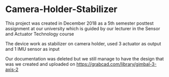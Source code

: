 # Camera-Holder-Stabilizer

This project was created in December 2018 as a 5th semester posttest assignment at our university which is guided by our lecturer in the Sensor and Actuator Technology course

The device work as stabilizer on camera holder, used 3 actuator as output and 1 IMU sensor as input

Our documentation was deleted but we still manage to have the design that was we created and uploaded on https://grabcad.com/library/gimbal-3-axis-2
